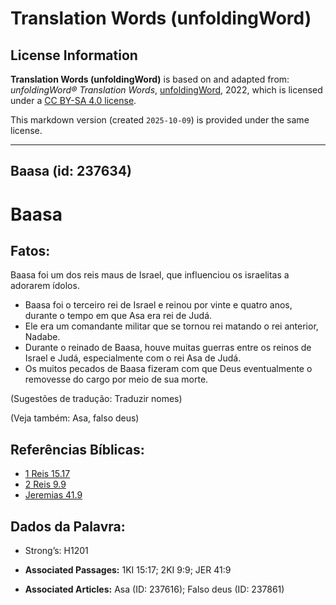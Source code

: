 # Translation Words (unfoldingWord)

## License Information

**Translation Words (unfoldingWord)** is based on and adapted from: _unfoldingWord® Translation Words_, [unfoldingWord](https://unfoldingword.org/utw), 2022, which is licensed under a [CC BY-SA 4.0 license](https://creativecommons.org/licenses/by-sa/4.0/legalcode.en).

This markdown version (created `2025-10-09`) is provided under the same license.



--------------------------------

## Baasa (id: 237634)

Baasa
=====

Fatos:
------

Baasa foi um dos reis maus de Israel, que influenciou os israelitas a adorarem ídolos.

* Baasa foi o terceiro rei de Israel e reinou por vinte e quatro anos, durante o tempo em que Asa era rei de Judá.
* Ele era um comandante militar que se tornou rei matando o rei anterior, Nadabe.
* Durante o reinado de Baasa, houve muitas guerras entre os reinos de Israel e Judá, especialmente com o rei Asa de Judá.
* Os muitos pecados de Baasa fizeram com que Deus eventualmente o removesse do cargo por meio de sua morte.

(Sugestões de tradução: Traduzir nomes)

(Veja também: Asa, falso deus)

Referências Bíblicas:
---------------------

* [1 Reis 15\.17](https://ref.ly/1Kgs15:17)
* [2 Reis 9\.9](https://ref.ly/2Kgs9:9)
* [Jeremias 41\.9](https://ref.ly/Jer41:9)

Dados da Palavra:
-----------------

* Strong’s: H1201

* **Associated Passages:** 1KI 15:17; 2KI 9:9; JER 41:9
* **Associated Articles:** Asa (ID: 237616); Falso deus (ID: 237861)

